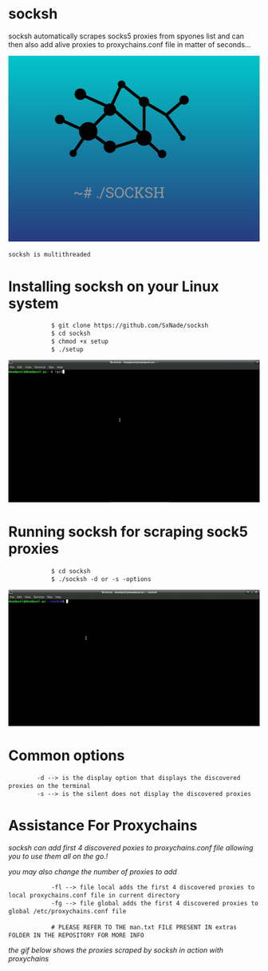 # socksh

socksh automatically scrapes socks5 proxies from spyones list and can then also add alive proxies to proxychains.conf file in matter of seconds...
    
![Capture](https://github.com/SxNade/socksh/blob/main/socksh.png)


    socksh is multithreaded

# Installing socksh on your Linux system


                $ git clone https://github.com/SxNade/socksh
                $ cd socksh
                $ chmod +x setup
                $ ./setup

![Capture](https://github.com/SxNade/socksh/blob/main/extras/install.gif)

# Running socksh for scraping sock5 proxies

                $ cd socksh
                $ ./socksh -d or -s -options

![Capture](https://github.com/SxNade/socksh/blob/main/extras/running.gif)

# Common options
            -d --> is the display option that displays the discovered proxies on the terminal
            -s --> is the silent does not display the discovered proxies

# Assistance For Proxychains

*socksh can add first 4 discovered poxies to proxychains.conf file allowing you to use them all on the go.!*

*you may also change the number of proxies to add*

                -fl --> file local adds the first 4 discovered proxies to local proxychains.conf file in current directory
                -fg --> file global adds the first 4 discovered proxies to global /etc/proxychains.conf file

                # PLEASE REFER TO THE man.txt FILE PRESENT IN extras FOLDER IN THE REPOSITORY FOR MORE INFO

*the gif below shows the proxies scraped by socksh in action with proxychains*


